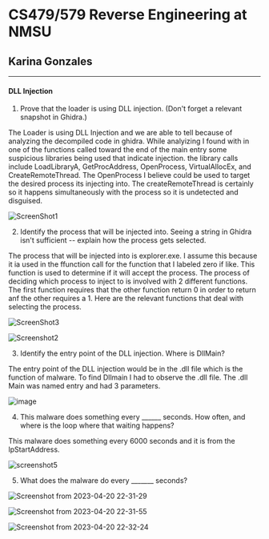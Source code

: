 # CS479/579 Reverse Engineering at NMSU
## Karina Gonzales
---
#### DLL Injection

1. Prove that the loader is using DLL injection. (Don't forget a relevant snapshot in Ghidra.)

The Loader is using DLL Injection and we are able to tell because of analyzing the decompiled code in ghidra. While analyizing I found
with in one of the functions called toward the end of the main entry some suspicious libraries being used that indicate injection. the library calls include LoadLibraryA, GetProcAddress, OpenProcess, VirtualAllocEx, and CreateRemoteThread. The OpenProcess I believe could be used to target the desired process its injecting into. The createRemoteThread is certainly so it happens simultaneously with the process so it is undetected and disguised.

![ScreenShot1](https://user-images.githubusercontent.com/111537927/233527625-484c508b-a059-4c15-ad6e-12431e0d913b.png)



2. Identify the process that will be injected into. Seeing a string in Ghidra isn't sufficient -- explain how the process gets selected.

The process that will be injected into is explorer.exe. I assume this because it ia used in the ffunction call for the function that I labeled zero if like. This function is used to determine if it will accept the process. The process of deciding which process to inject to is involved with 2 different functions. The first function requires that the other function return 0 in order to return anf the other requires a 1. Here are the relevant functions that deal with selecting the process.

![ScreenShot3](https://user-images.githubusercontent.com/111537927/233546011-4f1bf314-44f0-4db2-8ef4-98e2f77e42a1.png)

![Screenshot2](https://user-images.githubusercontent.com/111537927/233546000-bbd88a99-2d84-42cb-a8f1-cba1e4b404ba.png)


3. Identify the entry point of the DLL injection. Where is DllMain?

The entry point of the DLL injection would be in the .dll file which is the function of malware. To find Dllmain I had to observe the .dll file. The .dll Main was named entry and had 3 parameters. 

![image](https://user-images.githubusercontent.com/111537927/233545901-b0073e51-886f-4208-b4c8-c039bfef6d41.png)

4. This malware does something every ______ seconds. How often, and where is the loop where that waiting happens?

This malware does something every 6000 seconds and it is from the lpStartAddress.

![screenshot5](https://user-images.githubusercontent.com/111537927/233546833-feabaac2-dee1-4738-b6b8-f18de84d5011.png)


5. What does the malware do every _______ seconds?

![Screenshot from 2023-04-20 22-31-29](https://user-images.githubusercontent.com/111537927/233548722-9ddb21e0-3c7c-4655-b1f3-66a6d4d555ca.png)

![Screenshot from 2023-04-20 22-31-55](https://user-images.githubusercontent.com/111537927/233548766-09392d0f-cec8-4370-8e2d-907ca7d8f603.png)

![Screenshot from 2023-04-20 22-32-24](https://user-images.githubusercontent.com/111537927/233548778-f68823d2-ebbf-4965-bdfa-9575d4b2f2b2.png)



 
